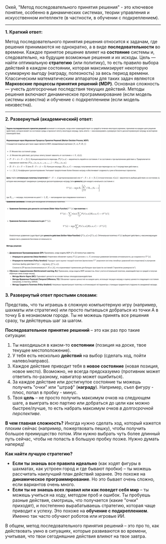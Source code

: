 Окей, "Метод последовательного принятия решения" - это ключевое понятие, особенно в динамических системах, теории управления и искусственном интеллекте (в частности, в обучении с подкреплением).

---

**1. Краткий ответ:**

Метод последовательного принятия решения относится к задачам, где решения принимаются не однократно, а в виде **последовательности** во времени. Каждое принятое решение влияет на **состояние** системы и, следовательно, на будущие возможные решения и их исходы. Цель — найти оптимальную **стратегию** (или политику), то есть правило выбора действий в каждом состоянии, которая максимизирует некоторую суммарную выгоду (награду, полезность) за весь период времени. Классическим математическим аппаратом для таких задач являются **Марковские процессы принятия решений (MDP)**. Основная сложность — учесть долгосрочные последствия текущих действий. Методы решения включают динамическое программирование (если модель системы известна) и обучение с подкреплением (если модель неизвестна).

---

**2. Развернутый (академический) ответ:**

![alt text](image-17.png)
![alt text](image-18.png)

**3. Развернутый ответ простыми словами:**

Представь, что ты играешь в сложную компьютерную игру (например, шахматы или стратегию) или просто пытаешься добраться из точки А в точку Б в незнакомом городе. Ты не можешь принять все решения сразу, ты действуешь шаг за шагом.

**Последовательное принятие решений** – это как раз про такие ситуации:
1.  Ты находишься в каком-то **состоянии** (позиция на доске, твое текущее местоположение).
2.  У тебя есть несколько **действий** на выбор (сделать ход, пойти налево/направо).
3.  Каждое действие приводит тебя в **новое состояние** (новая позиция, новое место). Возможно, не всегда предсказуемо (противник может ответить по-разному, навигатор может ошибиться).
4.  За каждое действие или достигнутое состояние ты можешь получить "очки" или "штраф" (**награду**). Например, съел фигуру - плюс, попал в пробку - минус.
5.  Твоя **цель** – не просто получить максимум очков на следующем шаге, а выиграть всю партию или добраться до цели как можно быстрее/лучше, то есть набрать максимум очков *в долгосрочной перспективе*.

**В чем главная сложность?** Иногда нужно сделать ход, который кажется плохим сейчас (например, пожертвовать пешку), чтобы получить большое преимущество потом. Или нужно выбрать чуть более длинный путь сейчас, чтобы не попасть в большую пробку позже. Нужно думать наперед!

**Как найти лучшую стратегию?**
*   **Если ты знаешь все правила идеально** (как ходят фигуры в шахматах, как устроен город и где бывают пробки) – ты можешь рассчитать наилучший план действий заранее. Это похоже на **динамическое программирование**. Но это бывает очень сложно, если вариантов очень много.
*   **Если ты не знаешь всех правил или как поведет себя мир** – ты можешь учиться на ходу, методом проб и ошибок. Ты пробуешь разные действия, смотришь, что получается (какие "очки" приходят), и постепенно вырабатываешь стратегию, которая чаще приводит к успеху. Это похоже на **обучение с подкреплением**. Именно так часто обучают роботов или игровые ИИ.

В общем, метод последовательного принятия решений – это про то, как действовать умно в ситуациях, которые развиваются во времени, учитывая, что твои сегодняшние действия влияют на твое завтра.